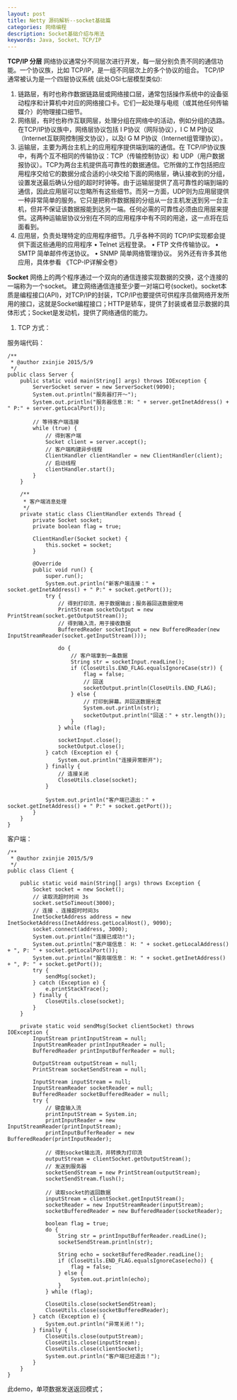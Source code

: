 ```yaml
---
layout: post
title: Netty 源码解析--socket基础篇
categories: 网络编程
description: Socket基础介绍与用法
keywords: Java, Socket、TCP/IP
---
```


**TCP/IP 分层**
    网络协议通常分不同层次进行开发，每一层分别负责不同的通信功能。一个协议族，比如 TCP/IP，是一组不同层次上的多个协议的组合。 TCP/IP 通常被认为是一个四层协议系统  (此处OSI七层模型类似): 
1) 链路层，有时也称作数据链路层或网络接口层，通常包括操作系统中的设备驱动程序和计算机中对应的网络接口卡。它们一起处理与电缆（或其他任何传输媒介）的物理接口细节。
2) 网络层，有时也称作互联网层，处理分组在网络中的活动，例如分组的选路。在TCP/IP协议族中，网络层协议包括 I P协议（网际协议），I C M P协议（Internet互联网控制报文协议），以及I G M P协议（Internet组管理协议）。
3) 运输层，主要为两台主机上的应用程序提供端到端的通信。在 TCP/IP协议族中，有两个互不相同的传输协议：TCP（传输控制协议）和 UDP（用户数据报协议）。TCP为两台主机提供高可靠性的数据通信。它所做的工作包括把应用程序交给它的数据分成合适的小块交给下面的网络层，确认接收到的分组，设置发送最后确认分组的超时时钟等。由于运输层提供了高可靠性的端到端的通信，因此应用层可以忽略所有这些细节。而另一方面，UDP则为应用层提供一种非常简单的服务。它只是把称作数据报的分组从一台主机发送到另一台主机，但并不保证该数据报能到达另一端。任何必需的可靠性必须由应用层来提供。这两种运输层协议分别在不同的应用程序中有不同的用途，这一点将在后面看到。
4) 应用层，负责处理特定的应用程序细节。几乎各种不同的 TCP/IP实现都会提供下面这些通用的应用程序
• Telnet 远程登录。
• FTP 文件传输协议。
• SMTP 简单邮件传送协议。
• SNMP 简单网络管理协议。
另外还有许多其他应用，具体参看 《TCP-IP详解全卷》

**Socket**
    网络上的两个程序通过一个双向的通信连接实现数据的交换，这个连接的一端称为一个socket。
    建立网络通信连接至少要一对端口号(socket)。socket本质是编程接口(API)，对TCP/IP的封装，TCP/IP也要提供可供程序员做网络开发所用的接口，这就是Socket编程接口；HTTP是轿车，提供了封装或者显示数据的具体形式；Socket是发动机，提供了网络通信的能力。

1. TCP 方式：

服务端代码：
```
/**
 * @author zxinjie 2015/5/9
 */
public class Server {
    public static void main(String[] args) throws IOException {
        ServerSocket server = new ServerSocket(9090);
        System.out.println("服务器打开～");
        System.out.println("服务器信息：H: " + server.getInetAddress() + " P:" + server.getLocalPort());

        // 等待客户端连接
        while (true) {
            // 得到客户端
            Socket client = server.accept();
            // 客户端构建异步线程
            ClientHandler clientHandler = new ClientHandler(client);
            // 启动线程
            clientHandler.start();
        }
    }

    /**
     * 客户端消息处理
     */
    private static class ClientHandler extends Thread {
        private Socket socket;
        private boolean flag = true;

        ClientHandler(Socket socket) {
            this.socket = socket;
        }

        @Override
        public void run() {
            super.run();
            System.out.println("新客户端连接：" + socket.getInetAddress() + " P:" + socket.getPort());
            try {
                // 得到打印流，用于数据输出；服务器回送数据使用
                PrintStream socketOutput = new PrintStream(socket.getOutputStream());
                // 得到输入流，用于接收数据
                BufferedReader socketInput = new BufferedReader(new InputStreamReader(socket.getInputStream()));

                do {
                    // 客户端拿到一条数据
                    String str = socketInput.readLine();
                    if (CloseUtils.END_FLAG.equalsIgnoreCase(str)) {
                        flag = false;
                        // 回送
                        socketOutput.println(CloseUtils.END_FLAG);
                    } else {
                        // 打印到屏幕。并回送数据长度
                        System.out.println(str);
                        socketOutput.println("回送：" + str.length());
                    }
                } while (flag);

                socketInput.close();
                socketOutput.close();
            } catch (Exception e) {
                System.out.println("连接异常断开");
            } finally {
                // 连接关闭
                CloseUtils.close(socket);
            }

            System.out.println("客户端已退出：" + socket.getInetAddress() + " P:" + socket.getPort());
        }
    }
}

```

客户端：

```
/**
 * @author zxinjie 2015/5/9
 */
public class Client {

    public static void main(String[] args) throws Exception {
        Socket socket = new Socket();
        // 读取流超时时间 3s
        socket.setSoTimeout(3000);
        // 连接 、连接超时时间3s
        InetSocketAddress address = new InetSocketAddress(InetAddress.getLocalHost(), 9090);
        socket.connect(address, 3000);
        System.out.println("连接已成功!");
        System.out.println("客户端信息： H: " + socket.getLocalAddress() + ", P: " + socket.getLocalPort());
        System.out.println("服务端信息： H: " + socket.getInetAddress() + ", P: " + socket.getPort());
        try {
            sendMsg(socket);
        } catch (Exception e) {
            e.printStackTrace();
        } finally {
            CloseUtils.close(socket);
        }
    }

    private static void sendMsg(Socket clientSocket) throws IOException {
        InputStream printInputStream = null;
        InputStreamReader printInputReader = null;
        BufferedReader printInputBufferReader = null;

        OutputStream outputStream = null;
        PrintStream socketSendStream = null;

        InputStream inputStream = null;
        InputStreamReader socketReader = null;
        BufferedReader socketBufferedReader = null;
        try {
            // 键盘输入流
            printInputStream = System.in;
            printInputReader = new InputStreamReader(printInputStream);
            printInputBufferReader = new BufferedReader(printInputReader);

            // 得到socket输出流，并转换为打印流
            outputStream = clientSocket.getOutputStream();
            // 发送到服务器
            socketSendStream = new PrintStream(outputStream);
            socketSendStream.flush();

            // 读取socket的返回数据
            inputStream = clientSocket.getInputStream();
            socketReader = new InputStreamReader(inputStream);
            socketBufferedReader = new BufferedReader(socketReader);

            boolean flag = true;
            do {
                String str = printInputBufferReader.readLine();
                socketSendStream.println(str);

                String echo = socketBufferedReader.readLine();
                if (CloseUtils.END_FLAG.equalsIgnoreCase(echo)) {
                    flag = false;
                } else {
                    System.out.println(echo);
                }
            } while (flag);

            CloseUtils.close(socketSendStream);
            CloseUtils.close(socketBufferedReader);
        } catch (Exception e) {
            System.out.println("异常关闭！");
        } finally {
            CloseUtils.close(outputStream);
            CloseUtils.close(inputStream);
            CloseUtils.close(clientSocket);
            System.out.println("客户端已经退出！");
        }
    }
}
```

此demo，单项数据发送返回模式；

